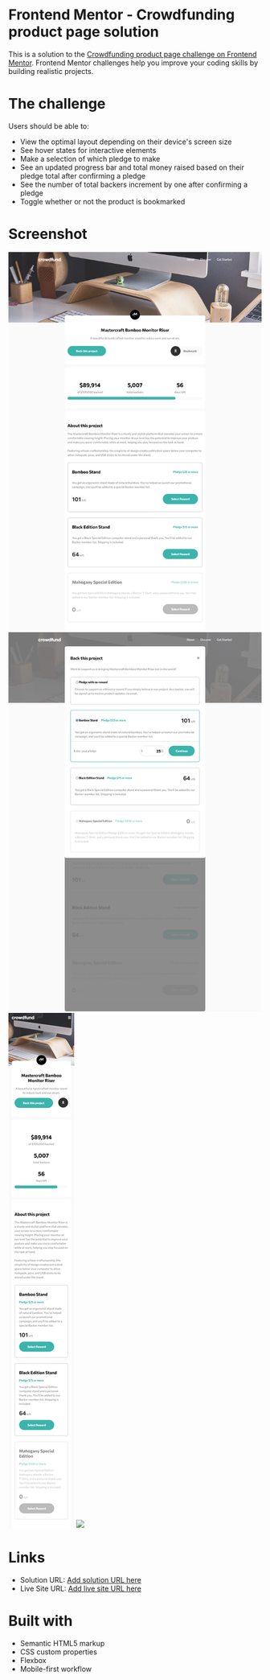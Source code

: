 # Frontend Mentor - Crowdfunding product page solution

This is a solution to the [Crowdfunding product page challenge on Frontend Mentor](https://www.frontendmentor.io/challenges/crowdfunding-product-page-7uvcZe7ZR). Frontend Mentor challenges help you improve your coding skills by building realistic projects.

# The challenge

Users should be able to:

- View the optimal layout depending on their device's screen size
- See hover states for interactive elements
- Make a selection of which pledge to make
- See an updated progress bar and total money raised based on their pledge total after confirming a pledge
- See the number of total backers increment by one after confirming a pledge
- Toggle whether or not the product is bookmarked

# Screenshot

![](crowdfunding-product-page-main\desktop.png)
![](crowdfunding-product-page-main\desktop-modal.png)
![](crowdfunding-product-page-main\mobile.png)
![](crowdfunding-product-page-main\mobile.modal.png)

# Links

- Solution URL: [Add solution URL here](https://github.com/crackerFactory64/Frontend-Mentor-Projects/tree/main/crowdfunding-product-page-main)
- Live Site URL: [Add live site URL here](https://your-live-site-url.com)

# Built with

- Semantic HTML5 markup
- CSS custom properties
- Flexbox
- Mobile-first workflow
